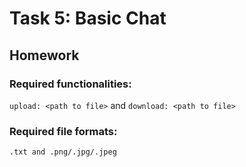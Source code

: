 # Task 5: Basic Chat

## Homework

### Required functionalities:

`upload: <path to file>` and
`download: <path to file>`

### Required file formats:

`.txt and .png/.jpg/.jpeg`
